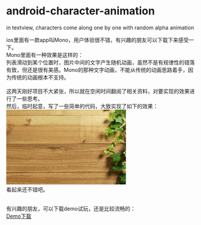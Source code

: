 # android-character-animation
in textview, characters come along one by one with random alpha animation<br/>

ios里面有一款app叫Mono，用户体验很不错，有兴趣的朋友可以下载下来感受一下。<br/>
Mono里面有一种效果是这样的：<br/>
列表滑动到某个位置时，图片中间的文字产生随机动画，虽然不是有规律性的错落有致，但还是很有美感。Mono的那种文字动画，不能从传统的动画思路着手，因为传统的动画根本不支持。<br/><br/>
这两天刚好项目不大紧张，所以就在空闲时间翻阅了相关资料，对要实现的效果进行了一些思考。<br/>
然后，临时起意，写了一些简单的代码，大致实现了如下的效果：<br/>
<img src="screen.gif" width="320" height="200" /><br/>
看起来还不错吧。<br/><br/>

有兴趣的朋友，可以下载demo试玩，还是比较流畅的：<br/>
[Demo下载]("TextViewAnimation.apk")




